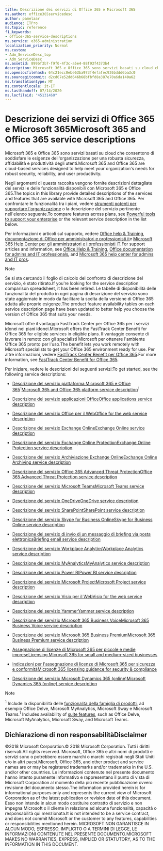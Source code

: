 ```yaml
---
title: Descrizione dei servizi di Office 365 e Microsoft 365
ms.author: office365servicedesc
author: pamelaar
audience: ITPro
ms.topic: reference
f1_keywords:
- office-365-service-descriptions
ms.service: o365-administration
localization_priority: Normal
ms.custom:
- Adm_ServiceDesc_top
- Adm_ServiceDesc
ms.assetid: 899bf3b7-f9f0-4f3c-a5e4-88f93f4373b4
description: Microsoft 365 e Office 365 sono servizi basati su cloud che consentono di soddisfare le esigenze dell'organizzazione per una robusta sicurezza, affidabilità e produttività degli utenti.
ms.openlocfilehash: 64c21ecc0ebe63ba973f4efafec926bddd6ba3c0
ms.sourcegitcommit: d2cd67e52dd646b68bfbfd8a387e70a6da140a62
ms.translationtype: MT
ms.contentlocale: it-IT
ms.lasthandoff: 07/14/2020
ms.locfileid: "45131460"
---
```

# <a name="microsoft-365-and-office-365-service-descriptions"></a><span data-ttu-id="96e78-103">Descrizione dei servizi di Office 365 e Microsoft 365</span><span class="sxs-lookup"><span data-stu-id="96e78-103">Microsoft 365 and Office 365 service descriptions</span></span> 

<span data-ttu-id="96e78-104">Microsoft 365 e Office 365 sono servizi basati su cloud che consentono di soddisfare le esigenze dell'organizzazione per una robusta sicurezza, affidabilità e produttività degli utenti.</span><span class="sxs-lookup"><span data-stu-id="96e78-104">Microsoft 365 and Office 365 are cloud-based services designed to help meet your organization's needs for robust security, reliability, and user productivity.</span></span> 
  
<span data-ttu-id="96e78-105">Negli argomenti di questa raccolta vengono fornite descrizioni dettagliate dei servizi e delle funzionalità disponibili con Microsoft 365 e Office 365.</span><span class="sxs-lookup"><span data-stu-id="96e78-105">The topics in this library provide detailed descriptions of the services and features that are available with Microsoft 365 and Office 365.</span></span> <span data-ttu-id="96e78-106">Per confrontare le funzionalità tra i piani, vedere [strumenti potenti per supportare l'organizzazione](https://go.microsoft.com/fwlink/?LinkID=799177&amp;clcid=0x409) o la descrizione del servizio pertinente nell'elenco seguente.</span><span class="sxs-lookup"><span data-stu-id="96e78-106">To compare features across plans, see [Powerful tools to support your enterprise](https://go.microsoft.com/fwlink/?LinkID=799177&amp;clcid=0x409) or the relevant service description in the list below.</span></span> 
  
<span data-ttu-id="96e78-107">Per informazioni e articoli sul supporto, vedere [Office help & Training](https://support.office.com/), [documentazione di Office per amministratori e professionisti it](https://docs.microsoft.com/office/)e [Microsoft 365 Help Center per gli amministratori e i professionisti IT](https://docs.microsoft.com/microsoft-365/?view=o365-worldwide).</span><span class="sxs-lookup"><span data-stu-id="96e78-107">For support articles and information, see [Office Help & Training](https://support.office.com/), [Office documentation for admins and IT professionals](https://docs.microsoft.com/office/), and [Microsoft 365 help center for admins and IT pros](https://docs.microsoft.com/microsoft-365/?view=o365-worldwide).</span></span>
  
> [!NOTE]
> <span data-ttu-id="96e78-108">Se si sta cercando il foglio di calcolo del confronto di descrizione del servizio, è stato ritirato.</span><span class="sxs-lookup"><span data-stu-id="96e78-108">If you're looking for the service description comparison spreadsheet, it has been retired.</span></span> <span data-ttu-id="96e78-109">Le tabelle di disponibilità delle funzionalità del prodotto in ogni pagina di descrizione del servizio sono state aggiornate in modo da facilitare la scelta della versione di Office 365 adatta alle proprie esigenze.</span><span class="sxs-lookup"><span data-stu-id="96e78-109">The product feature availability tables on each service description page have been updated to better help you choose the version of Office 365 that suits your needs.</span></span> 
  
<span data-ttu-id="96e78-110">Microsoft offre il vantaggio FastTrack Center per Office 365 per i servizi idonei nei piani idonei.</span><span class="sxs-lookup"><span data-stu-id="96e78-110">Microsoft offers the FastTrack Center Benefit for Office 365 for eligible services in eligible plans.</span></span> <span data-ttu-id="96e78-111">Il vantaggio consente di lavorare in remoto con gli specialisti Microsoft per ottenere l'ambiente Office 365 pronto per l'uso.</span><span class="sxs-lookup"><span data-stu-id="96e78-111">The benefit lets you work remotely with Microsoft specialists to get your Office 365 environment ready for use.</span></span> <span data-ttu-id="96e78-112">Per altre informazioni, vedere [FastTrack Center Benefit per Office 365](https://docs.microsoft.com/fasttrack/O365-fasttrack-benefit-for-office-365).</span><span class="sxs-lookup"><span data-stu-id="96e78-112">For more information, see [FastTrack Center Benefit for Office 365](https://docs.microsoft.com/fasttrack/O365-fasttrack-benefit-for-office-365).</span></span>
  
<span data-ttu-id="96e78-113">Per iniziare, vedere le descrizioni dei seguenti servizi:</span><span class="sxs-lookup"><span data-stu-id="96e78-113">To get started, see the following service descriptions:</span></span>
  
- <span data-ttu-id="96e78-114">[Descrizione del servizio piattaforma Microsoft 365 e Office 365](office-365-platform-service-description/office-365-platform-service-description.md)<sup>1</sup></span><span class="sxs-lookup"><span data-stu-id="96e78-114">[Microsoft 365 and Office 365 platform service description](office-365-platform-service-description/office-365-platform-service-description.md)<sup>1</sup></span></span>

- [<span data-ttu-id="96e78-115">Descrizione del servizio applicazioni Office</span><span class="sxs-lookup"><span data-stu-id="96e78-115">Office applications service description</span></span>](office-applications-service-description/office-applications-service-description.md)

- [<span data-ttu-id="96e78-116">Descrizione del servizio Office per il Web</span><span class="sxs-lookup"><span data-stu-id="96e78-116">Office for the web service description</span></span>](office-online-service-description/office-online-service-description.md)

- [<span data-ttu-id="96e78-117">Descrizione del servizio Exchange Online</span><span class="sxs-lookup"><span data-stu-id="96e78-117">Exchange Online service description</span></span>](exchange-online-service-description/exchange-online-service-description.md)

- [<span data-ttu-id="96e78-118">Descrizione del servizio Exchange Online Protection</span><span class="sxs-lookup"><span data-stu-id="96e78-118">Exchange Online Protection service description</span></span>](exchange-online-protection-service-description/exchange-online-protection-service-description.md)

- [<span data-ttu-id="96e78-119">Descrizione del servizio Archiviazione Exchange Online</span><span class="sxs-lookup"><span data-stu-id="96e78-119">Exchange Online Archiving service description</span></span>](exchange-online-archiving-service-description/exchange-online-archiving-service-description.md)

- [<span data-ttu-id="96e78-120">Descrizione del servizio Office 365 Advanced Threat Protection</span><span class="sxs-lookup"><span data-stu-id="96e78-120">Office 365 Advanced Threat Protection service description</span></span>](office-365-advanced-threat-protection-service-description.md)

- [<span data-ttu-id="96e78-121">Descrizione del servizio Microsoft Teams</span><span class="sxs-lookup"><span data-stu-id="96e78-121">Microsoft Teams service description</span></span>](teams-service-description.md)

- [<span data-ttu-id="96e78-122">Descrizione del servizio OneDrive</span><span class="sxs-lookup"><span data-stu-id="96e78-122">OneDrive service description</span></span>](onedrive-for-business-service-description.md)

- [<span data-ttu-id="96e78-123">Descrizione del servizio SharePoint</span><span class="sxs-lookup"><span data-stu-id="96e78-123">SharePoint service description</span></span>](sharepoint-online-service-description/sharepoint-online-service-description.md)

- [<span data-ttu-id="96e78-124">Descrizione del servizio Skype for Business Online</span><span class="sxs-lookup"><span data-stu-id="96e78-124">Skype for Business Online service description</span></span>](skype-for-business-online-service-description/skype-for-business-online-service-description.md)

- [<span data-ttu-id="96e78-125">Descrizione del servizio di invio di un messaggio di briefing via posta elettronica</span><span class="sxs-lookup"><span data-stu-id="96e78-125">Briefing email service description</span></span>](briefing-service-description.md)

- [<span data-ttu-id="96e78-126">Descrizione del servizio Workplace Analytics</span><span class="sxs-lookup"><span data-stu-id="96e78-126">Workplace Analytics service description</span></span>](workplace-analytics-service-description.md)

- [<span data-ttu-id="96e78-127">Descrizione del servizio MyAnalytics</span><span class="sxs-lookup"><span data-stu-id="96e78-127">MyAnalytics service description</span></span>](mya-service-description.md)

- [<span data-ttu-id="96e78-128">Descrizione del servizio Power BI</span><span class="sxs-lookup"><span data-stu-id="96e78-128">Power BI service description</span></span>](power-bi-service-description.md)

- [<span data-ttu-id="96e78-129">Descrizione del servizio Microsoft Project</span><span class="sxs-lookup"><span data-stu-id="96e78-129">Microsoft Project service description</span></span>](project-online-service-description/project-online-service-description.md)

- [<span data-ttu-id="96e78-130">Descrizione del servizio Visio per il Web</span><span class="sxs-lookup"><span data-stu-id="96e78-130">Visio for the web service description</span></span>](visio-online-service-description/visio-online-service-description.md)

- [<span data-ttu-id="96e78-131">Descrizione del servizio Yammer</span><span class="sxs-lookup"><span data-stu-id="96e78-131">Yammer service description</span></span>](yammer-service-description/yammer-service-description.md)

- [<span data-ttu-id="96e78-132">Descrizione del servizio Microsoft 365 Business Voice</span><span class="sxs-lookup"><span data-stu-id="96e78-132">Microsoft 365 Business Voice service description</span></span>](microsoft-365-business-voice-service-description.md)

- [<span data-ttu-id="96e78-133">Descrizione del servizio Microsoft 365 Business Premium</span><span class="sxs-lookup"><span data-stu-id="96e78-133">Microsoft 365 Business Premium service description</span></span>](microsoft-365-service-descriptions/microsoft-365-business-service-description.md)

- [<span data-ttu-id="96e78-134">Assegnazione di licenze di Microsoft 365 per piccole e medie imprese</span><span class="sxs-lookup"><span data-stu-id="96e78-134">Licensing Microsoft 365 for small and medium-sized businesses</span></span>](microsoft-365-service-descriptions/licensing-microsoft-365-in-smb.md)

- [<span data-ttu-id="96e78-135">Indicazioni per l'assegnazione di licenze di Microsoft 365 per sicurezza e conformità</span><span class="sxs-lookup"><span data-stu-id="96e78-135">Microsoft 365 licensing guidance for security & compliance</span></span>](microsoft-365-service-descriptions/microsoft-365-tenantlevel-services-licensing-guidance/microsoft-365-security-compliance-licensing-guidance.md)

- [<span data-ttu-id="96e78-136">Descrizione del servizio Microsoft Dynamics 365 (online)</span><span class="sxs-lookup"><span data-stu-id="96e78-136">Microsoft Dynamics 365 (online) service description</span></span>](microsoft-dynamics-365-online-service-description.md)

> [!NOTE]
> <span data-ttu-id="96e78-137"><sup>1</sup> Include la disponibilità delle [funzionalità della famiglia di prodotti](https://docs.microsoft.com/office365/servicedescriptions/office-365-platform-service-description/office-365-suite-features), ad esempio Office Delve, Microsoft MyAnalytics, Microsoft Sway e Microsoft Teams.</span><span class="sxs-lookup"><span data-stu-id="96e78-137"><sup>1</sup> Includes availability of [suite features](https://docs.microsoft.com/office365/servicedescriptions/office-365-platform-service-description/office-365-suite-features), such as Office Delve, Microsoft MyAnalytics, Microsoft Sway, and Microsoft Teams.</span></span>
  
## <a name="disclaimer"></a><span data-ttu-id="96e78-138">Dichiarazione di non responsabilità</span><span class="sxs-lookup"><span data-stu-id="96e78-138">Disclaimer</span></span>

<span data-ttu-id="96e78-139">&copy;2018 Microsoft Corporation.</span><span class="sxs-lookup"><span data-stu-id="96e78-139">&copy; 2018 Microsoft Corporation.</span></span> <span data-ttu-id="96e78-140">Tutti i diritti riservati.</span><span class="sxs-lookup"><span data-stu-id="96e78-140">All rights reserved.</span></span> <span data-ttu-id="96e78-141">Microsoft, Office 365 e altri nomi di prodotti e servizi sono o potrebbero essere marchi o marchi registrati negli Stati Uniti e/o in altri paesi.</span><span class="sxs-lookup"><span data-stu-id="96e78-141">Microsoft, Office 365, and other product and service names are or may be registered trademarks and/or trademarks in the U.S. and/or other countries.</span></span> <span data-ttu-id="96e78-142">Le informazioni contenute nel presente documento hanno intento puramente informativo e rappresentano il punto di vista di Microsoft Corporation al momento della più recente pubblicazione ovvero revisione del documento stesso.</span><span class="sxs-lookup"><span data-stu-id="96e78-142">The information provided herein is for informational purposes only and represents the current view of Microsoft Corporation as of the latest publication or revision date of this document.</span></span> <span data-ttu-id="96e78-143">Esso non intende in alcun modo costituire contratto di servizio e non impegna Microsoft o il cliente in relazione ad alcuna funzionalità, capacità o responsabilità qui menzionata.</span><span class="sxs-lookup"><span data-stu-id="96e78-143">It is not intended to be a service contract, and does not commit Microsoft or the customer to any features, capabilities or responsibilities mentioned herein.</span></span> <span data-ttu-id="96e78-144">MICROSOFT NON GARANTISCE IN ALCUN MODO, ESPRESSO, IMPLICITO O A TERMINI DI LEGGE, LE INFORMAZIONI CONTENUTE NEL PRESENTE DOCUMENTO.</span><span class="sxs-lookup"><span data-stu-id="96e78-144">MICROSOFT MAKES NO WARRANTIES, EXPRESS, IMPLIED OR STATUTORY, AS TO THE INFORMATION IN THIS DOCUMENT.</span></span>
 